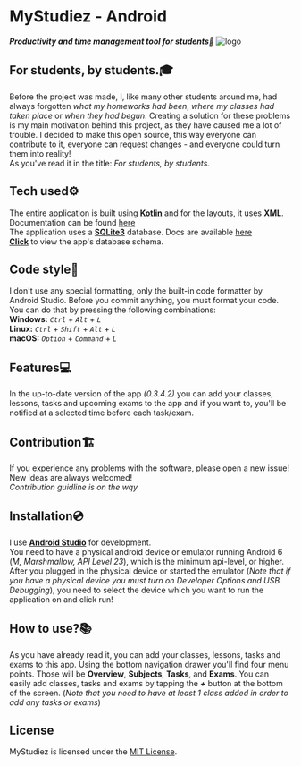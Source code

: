 # MyStudiez - Android
**_Productivity and time management tool for students🚀_**
![logo](https://i.imgur.com/A7RwbgO.png)

## For students, by students.🎓
Before the project was made, I, like many other students around me,
had always forgotten *what my homeworks had been*, *where my classes had taken place* or *when they had begun*.
Creating a solution for these problems is my main motivation behind this project, as they have caused me a lot of trouble.
I decided to make this open source, this way everyone can contribute to it, everyone can request changes - and everyone could turn them into reality!\
As you've read it in the title: *For students, by students.*

## Tech used⚙
The entire application is built using **[Kotlin](https://kotlinlang.org/)** and for the layouts, it uses **XML**.
Documentation can be found [here](https://kotlinlang.org/docs/reference/basic-syntax.html)\
The application uses a **[SQLite3](https://www.sqlite.org/index.html)** database.
Docs are available [here](https://www.sqlite.org/docs.html)\
**[Click](https://drive.google.com/file/d/1xhEoIiWYa9Y49B4lh1xcfVynXXvYynAw/view?usp=sharing)** to view the app's database schema.

## Code style👔
I don't use any special formatting, only the built-in code formatter by Android Studio. Before you commit anything, you must format your code.\
You can do that by pressing the following combinations:\
**Windows:** *`Ctrl`* + *`Alt`* + *`L`*\
**Linux:** *`Ctrl`* + *`Shift`* + *`Alt`* + *`L`*\
**macOS:** *`Option`* + *`Command`* + *`L`*

## Features💻
In the up-to-date version of the app *(0.3.4.2)* you can add your classes, lessons, tasks and upcoming exams to the app and if you want to, you'll be notified at a selected time before each task/exam.

## Contribution🏗
If you experience any problems with the software, please open a new issue!
New ideas are always welcomed!\
*Contribution guidline is on the wqy*

## Installation💿
I use **[Android Studio](https://developer.android.com/studio)** for development.\
You need to have a physical android device or emulator running Android 6 (*M, Marshmallow, API Level 23*), which is the minimum api-level, or higher.
After you plugged in the physical device or started the emulator (*Note that if you have a physical device you must turn on Developer Options and USB Debugging*), you need to select the device which you want to run the application on and click run!

## How to use?📚
As you have already read it, you can add your classes, lessons, tasks and exams to this app. Using the bottom navigation drawer you'll find four menu points. Those will be **Overview**, **Subjects**, **Tasks**, and **Exams**.
You can easily add classes, tasks and exams by tapping the **_+_** button at the bottom of the screen. (*Note that you need to have at least 1 class added in order to add any tasks or exams*)

## License
MyStudiez is licensed under the [MIT License](https://opensource.org/licenses/MIT).
